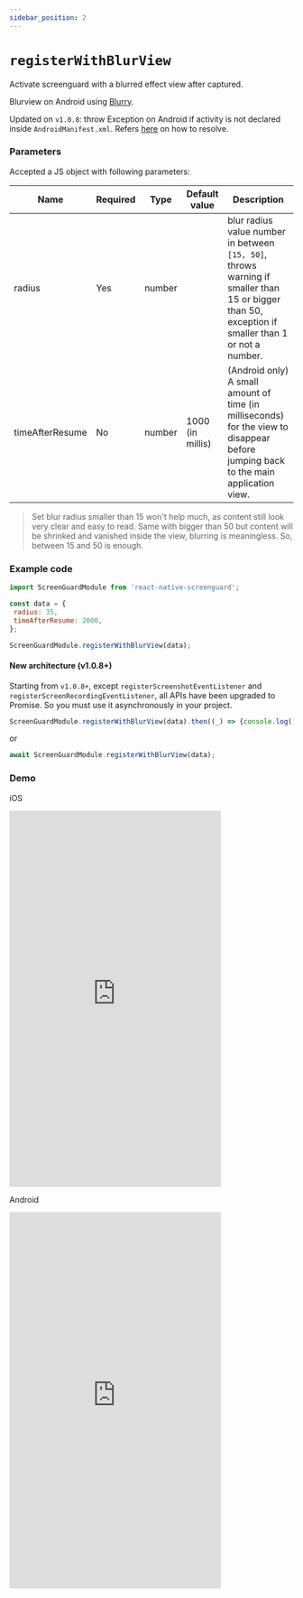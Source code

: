 ```yaml
---
sidebar_position: 2
---
```


# `registerWithBlurView`

Activate screenguard with a blurred effect view after captured.

Blurview on Android using [Blurry](https://github.com/wasabeef/Blurry).

Updated on `v1.0.8`: throw Exception on Android if activity is not declared inside `AndroidManifest.xml`. Refers [here](../getting-started/linking#post-installation-for-android-most-important) on how to resolve.

### Parameters

Accepted a JS object with following parameters:

| Name            | Required | Type     | Default value    | Description                              |
|-----------------|----------|----------|------------------|------------------------------------------|
| radius          | Yes      | number   |                  | blur radius value number in between `[15, 50]`, throws warning if smaller than 15 or bigger than 50, exception if smaller than 1 or not a number.|
| timeAfterResume | No       | number   | 1000 (in millis) | (Android only) A small amount of time (in milliseconds) for the view to disappear before jumping back to the main application view.|

<blockquote class="custom-blockquote">
Set blur radius smaller than 15 won't help much, as content still look very clear and easy to read. Same with bigger than 50 but content will be shrinked and vanished inside the view, blurring is meaningless. So, between 15 and 50 is enough.
</blockquote>

### Example code

```js
import ScreenGuardModule from 'react-native-screenguard';

const data = {
 radius: 35,
 timeAfterResume: 2000,
};

ScreenGuardModule.registerWithBlurView(data);
```

#### New architecture (v1.0.8+)
Starting from `v1.0.8+`, except `registerScreenshotEventListener` and `registerScreenRecordingEventListener`, all APIs have been upgraded to Promise. So you must use it asynchronously in your project.


```js
ScreenGuardModule.registerWithBlurView(data).then((_) => {console.log()})
```

or

```js
await ScreenGuardModule.registerWithBlurView(data);
```

### Demo 

iOS

<iframe width="375" height="667" src="https://github.com/gbumps/react-native-screenguard/assets/16846439/17429686-1bc4-4d5b-aa6c-82616ec8d1c5" frameborder="0" allow="accelerometer; autoplay; clipboard-write; encrypted-media; gyroscope; picture-in-picture" allowfullscreen></iframe>

Android

<iframe width="375" height="667" src="https://github.com/gbumps/react-native-screenguard/assets/16846439/17429686-1bc4-4d5b-aa6c-82616ec8d1c5" frameborder="0" allow="accelerometer; autoplay; clipboard-write; encrypted-media; gyroscope; picture-in-picture" allowfullscreen></iframe>

